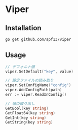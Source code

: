 # Viper

## Installation

```bash
go get github.com/spf13/viper
```

## Usage

```go
// デフォルト値
viper.SetDefault("key", value)

// 設定ファイルの読み取り
viper.SetConfigName("config")
viper.AddConfigPath(path)
err := viper.ReadInConfig()

// 値の取り出し
GetBool(key string)
GetFloat64(key string)
GetInt(key string)
GetString(key string)
```
